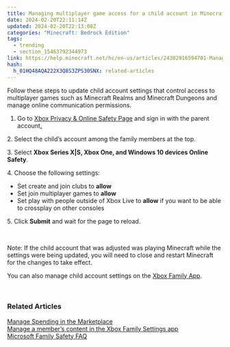 ```yaml
---
title: Managing multiplayer game access for a child account in Minecraft
date: 2024-02-20T22:11:14Z
updated: 2024-02-20T22:13:08Z
categories: "Minecraft: Bedrock Edition"
tags:
  - trending
  - section_15463792344973
link: https://help.minecraft.net/hc/en-us/articles/24302916594701-Managing-multiplayer-game-access-for-a-child-account-in-Minecraft
hash:
  h_01HQ48AQA222X3Q8S3ZPS30SNX: related-articles
---
```


Follow these steps to update child account settings that control access to multiplayer games such as Minecraft Realms and Minecraft Dungeons and manage online communication permissions.  
  
1. Go to [Xbox Privacy & Online Safety Page](https://account.xbox.com/en-us/Settings?rtc=1&activetab=main%3aprivacytab) and sign in with the parent account[.](https://account.xbox.com/en-us/Settings?rtc=1&activetab=main%3aprivacytab)

2\. Select the child’s account among the family members at the top.

3\. Select **Xbox Series X\|S, Xbox One, and Windows 10 devices Online Safety**.

4\. Choose the following settings:

- Set create and join clubs to **allow**
- Set join multiplayer games to **allow**
- Set play with people outside of Xbox Live to **allow** if you want to be able to crossplay on other consoles

5\. Click **Submit** and wait for the page to reload.

 

Note: If the child account that was adjusted was playing Minecraft while the settings were being updated, you will need to close and restart Minecraft for the changes to take effect.

You can also manage child account settings on the [Xbox Family App](https://support.xbox.com/en-US/help/family-online-safety/family-settings-app/manage-child-content-in-the-Xbox-Family-Setting-app).

 

### Related Articles

[Manage Spending in the Marketplace](./Managing-spending-for-child-accounts-in-Minecraft-Marketplace.md)  
[Manage a member’s content in the Xbox Family Settings app](https://support.xbox.com/en-US/help/family-online-safety/family-settings-app/manage-child-content-in-the-Xbox-Family-Setting-app)  
[Microsoft Family Safety FAQ](https://prod.support.services.microsoft.com/en-us/account-billing/microsoft-family-safety-faq-bad45b7f-ee38-45fb-b1d2-7976e87a5526)
